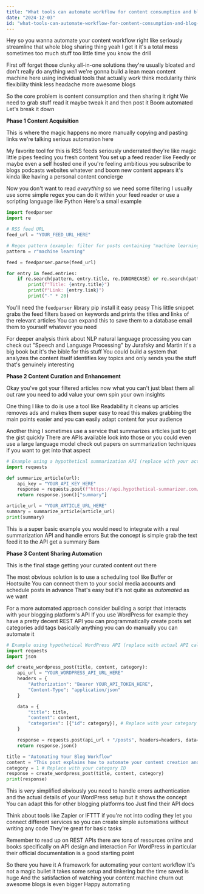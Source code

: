 ```yaml
---
title: "What tools can automate workflow for content consumption and blog sharing?"
date: "2024-12-03"
id: "what-tools-can-automate-workflow-for-content-consumption-and-blog-sharing"
---
```


Hey so you wanna automate your content workflow right like seriously streamline that whole blog sharing thing  yeah I get it  it's a total mess sometimes  too much stuff too little time you know the drill

First off forget those clunky all-in-one solutions  they're usually bloated and don't really do anything *well*  we're gonna build a lean mean content machine here using individual tools that actually *work*  think modularity  think flexibility think less headache more awesome blogs

So the core problem is content consumption and then sharing it  right  We need to grab stuff read it maybe tweak it and then post it  Boom  automated  Let's break it down

**Phase 1 Content Acquisition**

This is where the magic happens  no more manually copying and pasting links  we're talking serious automation here

My favorite tool for this is RSS feeds  seriously underrated  they're like magic little pipes feeding you fresh content  You set up a feed reader like Feedly or maybe even a self hosted one if you're feeling ambitious  you subscribe to blogs podcasts websites  whatever  and boom  new content appears  it's kinda like having a personal content concierge

Now you don't want to read *everything*  so we need some filtering  I usually use some simple regex  you can do it within your feed reader or use a scripting language like Python  Here's a small example


```python
import feedparser
import re

# RSS feed URL
feed_url = "YOUR_FEED_URL_HERE"

# Regex pattern (example: filter for posts containing "machine learning")
pattern = r"machine learning"

feed = feedparser.parse(feed_url)

for entry in feed.entries:
    if re.search(pattern, entry.title, re.IGNORECASE) or re.search(pattern, entry.summary, re.IGNORECASE):
        print(f"Title: {entry.title}")
        print(f"Link: {entry.link}")
        print("-" * 20)
```


You'll need the `feedparser` library  pip install it  easy peasy  This little snippet grabs the feed filters based on keywords and prints the titles and links of the relevant articles  You can expand this to save them to a database  email them to yourself  whatever you need


For deeper analysis think about NLP  natural language processing  you can check out  "Speech and Language Processing" by Jurafsky and Martin  it's a big book but it's the bible for this stuff  You could build a system that analyzes the content itself  identifies key topics and only sends you the stuff that's genuinely interesting


**Phase 2 Content Curation and Enhancement**

Okay you've got your filtered articles  now what  you can't just blast them all out raw  you need to add value  your own spin  your own insights

One thing I like to do is use a tool like Readability  it cleans up articles removes ads and makes them super easy to read  this makes grabbing the main points easier and you can easily adapt content for your audience

Another thing  I sometimes use a service that summarizes articles  just to get the gist quickly  There are APIs available  look into those or you could even use a large language model  check out papers on summarization techniques if you want to get into that aspect


```python
# Example using a hypothetical summarization API (replace with your actual API call)
import requests

def summarize_article(url):
    api_key = "YOUR_API_KEY_HERE"
    response = requests.post(f"https://api.hypothetical-summarizer.com/summarize?url={url}&apiKey={api_key}")
    return response.json()["summary"]

article_url = "YOUR_ARTICLE_URL_HERE"
summary = summarize_article(article_url)
print(summary)
```

This is a super basic example  you would need to integrate with a real summarization API and handle errors  But the concept is simple  grab the text  feed it to the API  get a summary  Bam

**Phase 3 Content Sharing Automation**

This is the final stage  getting your curated content out there

The most obvious solution is to use a scheduling tool like Buffer or Hootsuite  You can connect them to your social media accounts and schedule posts in advance  That's easy  but it's not quite as *automated* as we want

For a more automated approach consider building a script that interacts with your blogging platform's API  If you use WordPress for example  they have a pretty decent REST API  you can programmatically create posts  set categories  add tags  basically anything you can do manually you can automate it

```python
# Example using hypothetical WordPress API (replace with actual API calls)
import requests
import json

def create_wordpress_post(title, content, category):
    api_url = "YOUR_WORDPRESS_API_URL_HERE"
    headers = {
        "Authorization": "Bearer YOUR_API_TOKEN_HERE",
        "Content-Type": "application/json"
    }

    data = {
        "title": title,
        "content": content,
        "categories": [{"id": category}], # Replace with your category ID
    }

    response = requests.post(api_url + "/posts", headers=headers, data=json.dumps(data))
    return response.json()

title = "Automating Your Blog Workflow"
content = "This post explains how to automate your content creation and sharing"
category = 1 # Replace with your category ID
response = create_wordpress_post(title, content, category)
print(response)

```

This is *very* simplified obviously  you need to handle errors  authentication  and the actual details of your WordPress setup  but it shows the concept  You can adapt this for other blogging platforms too  Just find their API docs


Think about tools like Zapier or IFTTT if you're not into coding  they let you connect different services so you can create simple automations without writing any code   They're great for basic tasks


Remember to read up on REST APIs  there are tons of resources online and books specifically on API design and interaction  For WordPress in particular  their official documentation is a good starting point

So there you have it  A framework for automating your content workflow  It's not a magic bullet  it takes some setup and tinkering but the time saved is huge  And the satisfaction of watching your content machine churn out awesome blogs is even bigger  Happy automating
